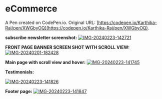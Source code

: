 # eCommerce 

A Pen created on CodePen.io. Original URL: [https://codepen.io/Karthika-Raj/pen/XWGbyOQ](https://codepen.io/Karthika-Raj/pen/XWGbyOQ).

**subscribe newsletter screenshot:**
<a href="#"><img src="https://i.ibb.co/fxCs4kP/IMG-20240223-142721.jpg" alt="IMG-20240223-142721" border="0"></a>

**FRONT PAGE BANNER SCREEN SHOT WITH SCROLL VIEW:**
<a href="#"><img src="https://i.ibb.co/xDcQf4t/IMG-20240201-182428.jpg" alt="IMG-20240201-182428" border="0"></a>

**Main page with scroll view and hover:**
<a href="#"><img src="https://i.ibb.co/LrcxwPB/IMG-20240223-141745.jpg" alt="IMG-20240223-141745" border="0"></a>

**Testimonials:**

<a href="#"><img src="https://i.ibb.co/G7Mb6bD/IMG-20240223-141826.jpg" alt="IMG-20240223-141826" border="0"></a>

**Footer page:**
<a href="#"><img src="https://i.ibb.co/5BZQC5R/IMG-20240223-141847.jpg" alt="IMG-20240223-141847" border="0"></a>
